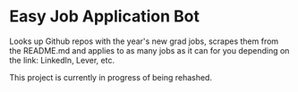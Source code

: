 # Easy Job Application Bot

Looks up Github repos with the year's new grad jobs, scrapes them from the README.md and applies to as many jobs as it can for you depending on the link: LinkedIn, Lever, etc.

This project is currently in progress of being rehashed.
